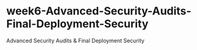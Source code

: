# week6-Advanced-Security-Audits-Final-Deployment-Security
Advanced Security Audits &amp; Final Deployment Security
